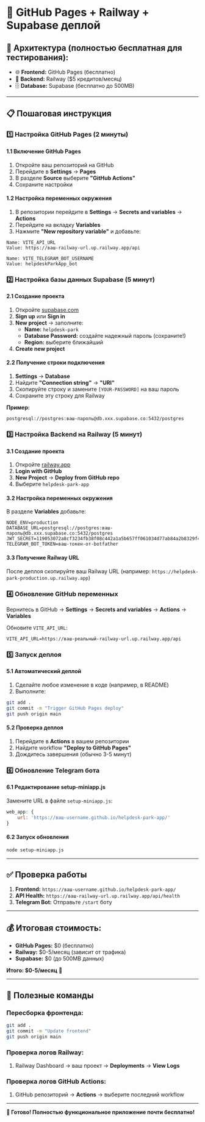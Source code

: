 # 🚀 GitHub Pages + Railway + Supabase деплой

## 🎯 Архитектура (полностью бесплатная для тестирования):

- 🌐 **Frontend:** GitHub Pages (бесплатно)
- 🚂 **Backend:** Railway ($5 кредитов/месяц)
- 🗄️ **Database:** Supabase (бесплатно до 500MB)

---

## 📋 Пошаговая инструкция

### 1️⃣ Настройка GitHub Pages (2 минуты)

#### 1.1 Включение GitHub Pages
1. Откройте ваш репозиторий на GitHub
2. Перейдите в **Settings** → **Pages**
3. В разделе **Source** выберите **"GitHub Actions"**
4. Сохраните настройки

#### 1.2 Настройка переменных окружения
1. В репозитории перейдите в **Settings** → **Secrets and variables** → **Actions**
2. Перейдите на вкладку **Variables**
3. Нажмите **"New repository variable"** и добавьте:

```
Name: VITE_API_URL
Value: https://ваш-railway-url.up.railway.app/api

Name: VITE_TELEGRAM_BOT_USERNAME  
Value: helpdeskParkApp_bot
```

### 2️⃣ Настройка базы данных Supabase (5 минут)

#### 2.1 Создание проекта
1. Откройте [supabase.com](https://supabase.com)
2. **Sign up** или **Sign in**
3. **New project** → заполните:
   - **Name:** `helpdesk-park`
   - **Database Password:** создайте надежный пароль (сохраните!)
   - **Region:** выберите ближайший
4. **Create new project**

#### 2.2 Получение строки подключения
1. **Settings** → **Database**
2. Найдите **"Connection string"** → **"URI"**
3. Скопируйте строку и замените `[YOUR-PASSWORD]` на ваш пароль
4. Сохраните эту строку для Railway

**Пример:** 
```
postgresql://postgres:ваш-пароль@db.xxx.supabase.co:5432/postgres
```

### 3️⃣ Настройка Backend на Railway (5 минут)

#### 3.1 Создание проекта
1. Откройте [railway.app](https://railway.app)
2. **Login with GitHub**
3. **New Project** → **Deploy from GitHub repo**
4. Выберите `helpdesk-park-app`

#### 3.2 Настройка переменных окружения
В разделе **Variables** добавьте:

```
NODE_ENV=production
DATABASE_URL=postgresql://postgres:ваш-пароль@db.xxx.supabase.co:5432/postgres
JWT_SECRET=119053072a8cf3234fb38f08c442a1a5b657ff061034d77ab84a2b8329f40e18d517d91c93eb049438f055d97886bfe1cf9f1c62aa4750b4c9b231f3525ad749
TELEGRAM_BOT_TOKEN=ваш-токен-от-botfather
```

#### 3.3 Получение Railway URL
После деплоя скопируйте ваш Railway URL (например: `https://helpdesk-park-production.up.railway.app`)

### 4️⃣ Обновление GitHub переменных

Вернитесь в GitHub → **Settings** → **Secrets and variables** → **Actions** → **Variables**

Обновите `VITE_API_URL`:
```
VITE_API_URL=https://ваш-реальный-railway-url.up.railway.app/api
```

### 5️⃣ Запуск деплоя

#### 5.1 Автоматический деплой
1. Сделайте любое изменение в коде (например, в README)
2. Выполните:
```bash
git add .
git commit -m "Trigger GitHub Pages deploy"
git push origin main
```

#### 5.2 Проверка деплоя
1. Перейдите в **Actions** в вашем репозитории
2. Найдите workflow **"Deploy to GitHub Pages"**
3. Дождитесь завершения (обычно 3-5 минут)

### 6️⃣ Обновление Telegram бота

#### 6.1 Редактирование setup-miniapp.js
Замените URL в файле `setup-miniapp.js`:
```javascript
web_app: {
    url: 'https://ваш-username.github.io/helpdesk-park-app/'
}
```

#### 6.2 Запуск обновления
```bash
node setup-miniapp.js
```

---

## ✅ Проверка работы

1. **Frontend:** `https://ваш-username.github.io/helpdesk-park-app/`
2. **API Health:** `https://ваш-railway-url.up.railway.app/api/health`
3. **Telegram Bot:** Отправьте `/start` боту

---

## 💰 Итоговая стоимость:

- **GitHub Pages:** $0 (бесплатно)
- **Railway:** $0-5/месяц (зависит от трафика)
- **Supabase:** $0 (до 500MB данных)

**Итого: $0-5/месяц** 🎉

---

## 🔧 Полезные команды

### Пересборка фронтенда:
```bash
git add .
git commit -m "Update frontend"
git push origin main
```

### Проверка логов Railway:
1. Railway Dashboard → ваш проект → **Deployments** → **View Logs**

### Проверка логов GitHub Actions:
1. GitHub репозиторий → **Actions** → выберите последний workflow

---

**🎯 Готово! Полностью функциональное приложение почти бесплатно!**
